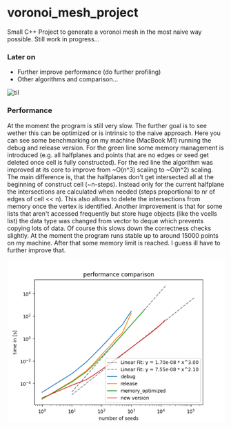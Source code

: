 # voronoi_mesh_project
Small C++ Project to generate a voronoi mesh in the most naive way possible. Still work in progress...

### Later on
- Further improve performance (do further profiling)
- Other algorithms and comparison...

![til](./figures/example_voronoi_animation.gif)

### Performance
At the moment the program is still very slow. The further goal is to see wether this can be optimized or is intrinsic to the naive approach. Here you can see some benchmarking on my machine (MacBook M1) running the debug and release version. For the green line some memory management is introduced (e.g. all halfplanes and points that are no edges or seed get deleted once cell is fully constructed). For the red line the algorithm was improved at its core to improve from ~O(n^3) scaling to ~O(n^2) scaling. The main difference is, that the halfplanes don't get intersected all at the beginning of construct cell (~n-steps). Instead only for the current halfplane the intersections are calculated when needed (steps proportional to nr of edges of cell << n). This also allows to delete the intersections from memory once the vertex is identified. Another improvement is that for some lists that aren't accessed frequently but store huge objects (like the vcells list) the data type was changed from vector to deque which prevents copying lots of data. Of course this slows down the correctness checks slightly. At the moment the program runs stable up to around 15000 points on my machine. After that some memory limit is reached. I guess ill have to further improve that.

![Image](./figures/example_benchmark.png)
